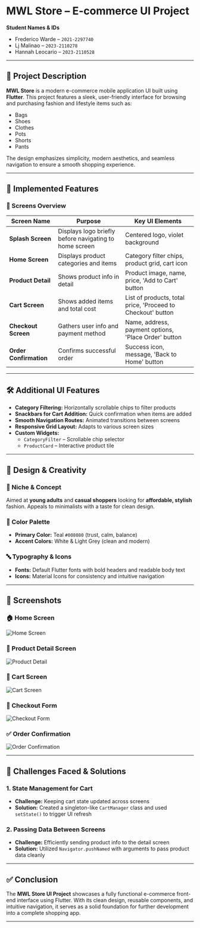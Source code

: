 # MWL Store – E-commerce UI Project

**Student Names & IDs**  
- Frederico Warde – `2021-2297740`  
- Lj Malinao – `2023-2110278`  
- Hannah Leocario – `2023-2110528`

---

## 📱 Project Description

**MWL Store** is a modern e-commerce mobile application UI built using **Flutter**. This project features a sleek, user-friendly interface for browsing and purchasing fashion and lifestyle items such as:

- Bags
- Shoes
- Clothes
- Pots
- Shorts
- Pants

The design emphasizes simplicity, modern aesthetics, and seamless navigation to ensure a smooth shopping experience.

---

## 🧩 Implemented Features

### 🔹 Screens Overview

| Screen Name             | Purpose                                                      | Key UI Elements                                              |
|-------------------------|--------------------------------------------------------------|---------------------------------------------------------------|
| **Splash Screen**       | Displays logo briefly before navigating to home screen       | Centered logo, violet background                              |
| **Home Screen**         | Displays product categories and items                        | Category filter chips, product grid, cart icon                |
| **Product Detail**      | Shows product info in detail                                 | Product image, name, price, 'Add to Cart' button              |
| **Cart Screen**         | Shows added items and total cost                             | List of products, total price, 'Proceed to Checkout' button   |
| **Checkout Screen**     | Gathers user info and payment method                         | Name, address, payment options, 'Place Order' button          |
| **Order Confirmation**  | Confirms successful order                                    | Success icon, message, 'Back to Home' button                  |

---

## 🛠️ Additional UI Features

- **Category Filtering:** Horizontally scrollable chips to filter products  
- **Snackbars for Cart Addition:** Quick confirmation when items are added  
- **Smooth Navigation Routes:** Animated transitions between screens  
- **Responsive Grid Layout:** Adapts to various screen sizes  
- **Custom Widgets:**
  - `CategoryFilter` – Scrollable chip selector
  - `ProductCard` – Interactive product tile

---

## 🎨 Design & Creativity

### 🎯 Niche & Concept
Aimed at **young adults** and **casual shoppers** looking for **affordable, stylish** fashion. Appeals to minimalists with a taste for clean design.

### 🎨 Color Palette
- **Primary Color:** Teal `#008080` (trust, calm, balance)  
- **Accent Colors:** White & Light Grey (clean and modern)

### 🔤 Typography & Icons
- **Fonts:** Default Flutter fonts with bold headers and readable body text  
- **Icons:** Material Icons for consistency and intuitive navigation

---

## 📸 Screenshots

### 🏠 Home Screen  
![Home Screen](https://github.com/user-attachments/assets/4fbfdec2-7702-42fb-80d4-93c0b69423d0)

### 📄 Product Detail Screen  
![Product Detail](https://github.com/user-attachments/assets/f1759d71-9210-419e-a456-53763a434232)

### 🛒 Cart Screen  
![Cart Screen](https://github.com/user-attachments/assets/9494e2d5-e76e-4e0b-88ff-68141cbfe834)

### 🧾 Checkout Form  
![Checkout Form](https://github.com/user-attachments/assets/caf88e9e-bea7-4cff-aebd-60499c3b93e1)

### ✅ Order Confirmation  
![Order Confirmation](https://github.com/user-attachments/assets/36243821-0221-4936-b661-7c6a0ecd4e4a)

---

## 🧠 Challenges Faced & Solutions

### 1. State Management for Cart
- **Challenge:** Keeping cart state updated across screens  
- **Solution:** Created a singleton-like `CartManager` class and used `setState()` to trigger UI refresh

### 2. Passing Data Between Screens
- **Challenge:** Efficiently sending product info to the detail screen  
- **Solution:** Utilized `Navigator.pushNamed` with arguments to pass product data cleanly

---

## ✅ Conclusion

The **MWL Store UI Project** showcases a fully functional e-commerce front-end interface using Flutter. With its clean design, reusable components, and intuitive navigation, it serves as a solid foundation for further development into a complete shopping app.

---

